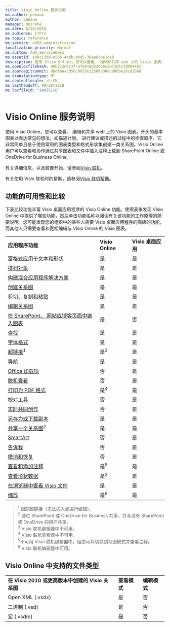 ```yaml
---
title: Visio Online 服务说明
ms.author: pebaum
author: pebaum
manager: mnirkhe
ms.date: 6/26/2018
ms.audience: ITPro
ms.topic: reference
ms.service: o365-administration
localization_priority: Normal
ms.custom: Adm_ServiceDesc
ms.assetid: e0bc13b9-e56b-44db-bb95-36ae6cbe1da8
description: 使用 Visio Online，您可以查看、 编辑和共享 web 上的 Visio 图表。开头的基本图表以表达常见的想法，如描述计划、 进行建议或描述的过程中的步骤顺序。它非常简单且易于使用常用的图表类型和格式形状集创建一类关系图。Visio Online 用户可以查看和协作通过共享图表和文件中插入注释上载到 SharePoint Online 或 OneDrive for Business Online。
ms.openlocfilehash: 40b212d4c3fcafe918d23db6c2e718117d0044b3
ms.sourcegitcommit: d6dfbaacd56c0855e12500b38acd06be16cd1560
ms.translationtype: MT
ms.contentlocale: zh-CN
ms.lasthandoff: 09/19/2018
ms.locfileid: "24035110"
---
```

# <a name="visio-online-service-description"></a>Visio Online 服务说明

使用 Visio Online，您可以查看、 编辑和共享 web 上的 Visio 图表。开头的基本图表以表达常见的想法，如描述计划、 进行建议或描述的过程中的步骤顺序。它非常简单且易于使用常用的图表类型和格式形状集创建一类关系图。Visio Online 用户可以查看和协作通过共享图表和文件中插入注释上载到 SharePoint Online 或 OneDrive for Business Online。
  
有关详细信息，以及若要开始，请参阅[Visio 联机](https://products.office.com/en-US/visio/visio-online)。
  
有关使用 Visio 联机时的帮助，请参阅[Visio 联机帮助](https://go.microsoft.com/fwlink/?linkid=855982)。
  
## <a name="feature-availability-and-comparison"></a>功能的可用性和比较

下表比较功能丰富 Visio 桌面应用程序的 Visio Online 功能。使用表来发现 Visio Online 中提供了哪些功能，然后单击功能名称以阅读有关该功能的工作原理的简要说明。您可能发现您的组织中的某些人需要 Visio 桌面应用程序的高级的功能，而其他人只需要查看和宽松编辑与 Visio Online 的 Visio 图表。 
  
||||
|:-----|:-----|:-----|
|**应用程序功能** <br/> |**Visio Online** <br/> |**Visio 桌面应用** <br/> |
|[富格式应用于文本和形状](visio-online.md#BM_1) <br/> |是  <br/> |是  <br/> |
|[排列对象](visio-online.md#BM_2) <br/> |是  <br/> |是  <br/> |
|[构建混合应用程序解决方案](visio-online.md#BM_3) <br/> |是  <br/> |是  <br/> |
|[创建关系图](visio-online.md#BM_4) <br/> |是  <br/> |是  <br/> |
|[剪切、复制和粘贴](visio-online.md#BM_5) <br/> |是  <br/> |是  <br/> |
|[编辑关系图](visio-online.md#BM_6) <br/> |是  <br/> |是  <br/> |
|[在 SharePoint、 网站或博客页面中嵌入图表](visio-online.md#BM_7) <br/> |是  <br/> |否  <br/> |
|[查找](visio-online.md#BM_8) <br/> |是  <br/> |是  <br/> |
|[字体格式](visio-online.md#BM_9) <br/> |是  <br/> |是  <br/> |
|[超链接](visio-online.md#BM_10)<sup>1</sup> <br/> |是<sup>3</sup> <br/> |是  <br/> |
|[导航](visio-online.md#BM_11) <br/> |是  <br/> |是  <br/> |
|[Office 加载项](visio-online.md#BM_12) <br/> |否  <br/> |是  <br/> |
|[脱机查看](visio-online.md#BM_13) <br/> |否  <br/> |是  <br/> |
|[打印为 PDF 格式](visio-online.md#BM_14) <br/> |是<sup>4</sup> <br/> |是  <br/> |
|[校对工具](visio-online.md#BM_15) <br/> |否  <br/> |是  <br/> |
|[实时共同创作](visio-online.md#BM_16) <br/> |否  <br/> |是  <br/> |
|[另存为或下载副本](visio-online.md#BM_17) <br/> |是  <br/> |是  <br/> |
|[共享一个关系图](visio-online.md#BM_18)<sup>2</sup> <br/> |是  <br/> |是  <br/> |
|[SmartArt](visio-online.md#BM_19) <br/> |否  <br/> |是  <br/> |
|[告诉我](visio-online.md#BM_20) <br/> |否  <br/> |是  <br/> |
|[撤消和恢复](visio-online.md#BM_21) <br/> |否  <br/> |是  <br/> |
|[查看和添加注释](visio-online.md#BM_22) <br/> |是<sup>5</sup> <br/> |是  <br/> |
|[查看形状数据](visio-online.md#BM_23) <br/> |是<sup>3</sup> <br/> |是  <br/> |
|[在浏览器中查看 Visio 文件](visio-online.md#BM_24) <br/> |是  <br/> |是  <br/> |
|[缩放](visio-online.md#BM_25) <br/> |是<sup>6</sup> <br/> |是  <br/> |
   
> <sup>1</sup> 跟踪超链接（无法插入或进行编辑）。 
<br/><sup>2</sup> 通过 SharePoint 或 OneDrive for Business 共享，并与没有 SharePoint 或 OneDrive 的用户共享。 
<br/> <sup>3</sup> Visio 联机编辑器中不可用。
<br/><sup>4</sup> Visio 联机查看器中不可用。 
<br/><sup>5</sup>不可用 Visio 联机编辑器中，但您可以切换到视图模式并查看注释。 
<br/><sup>6</sup> Visio 联机编辑器中可用。 
  
## <a name="supported-file-types-in-visio-online"></a>Visio Online 中支持的文件类型

||||
|:-----|:-----|:-----|
|**在 Visio 2010 或更高版本中创建的 Visio 关系图** <br/> |**查看模式** <br/> |**编辑模式** <br/> |
|Open XML (.vsdx)  <br/> |是  <br/> |否  <br/> |
|二进制 (.vsd)  <br/> |是  <br/> |否  <br/> |
|宏 (.vsdm)  <br/> |是  <br/> |否  <br/> |
   

